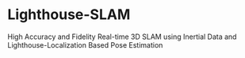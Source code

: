 # Lighthouse-SLAM
High Accuracy and Fidelity Real-time 3D SLAM using Inertial Data and Lighthouse-Localization Based Pose Estimation
